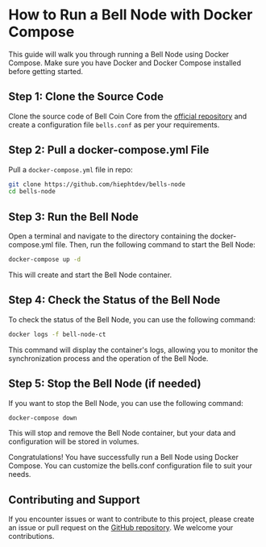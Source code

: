 # How to Run a Bell Node with Docker Compose

This guide will walk you through running a Bell Node using Docker Compose. Make sure you have Docker and Docker Compose installed before getting started.

## Step 1: Clone the Source Code

Clone the source code of Bell Coin Core from the [official repository](https://github.com/bellscoin-community/bellscoinv2) and create a configuration file `bells.conf` as per your requirements.

## Step 2: Pull a docker-compose.yml File

Pull a `docker-compose.yml` file in repo:

```bash
git clone https://github.com/hiephtdev/bells-node
cd bells-node
```

## Step 3: Run the Bell Node

Open a terminal and navigate to the directory containing the docker-compose.yml file. Then, run the following command to start the Bell Node:

```bash
docker-compose up -d
```

This will create and start the Bell Node container.

## Step 4: Check the Status of the Bell Node

To check the status of the Bell Node, you can use the following command:

```bash
docker logs -f bell-node-ct
```

This command will display the container's logs, allowing you to monitor the synchronization process and the operation of the Bell Node.

## Step 5: Stop the Bell Node (if needed)

If you want to stop the Bell Node, you can use the following command:

```bash
docker-compose down
```

This will stop and remove the Bell Node container, but your data and configuration will be stored in volumes.

Congratulations! You have successfully run a Bell Node using Docker Compose. You can customize the bells.conf configuration file to suit your needs.

## Contributing and Support

If you encounter issues or want to contribute to this project, please create an issue or pull request on the [GitHub repository](https://github.com/hiephtdev/bells-node). We welcome your contributions.
